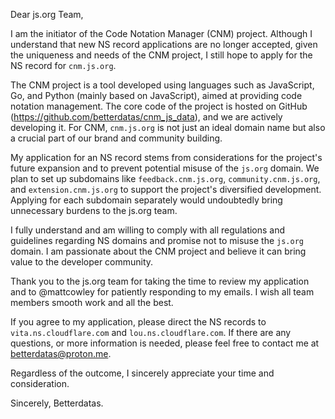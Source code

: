 Dear js.org Team,

I am the initiator of the Code Notation Manager (CNM) project. Although I understand that new NS record applications are no longer accepted, given the uniqueness and needs of the CNM project, I still hope to apply for the NS record for `cnm.js.org`.

The CNM project is a tool developed using languages such as JavaScript, Go, and Python (mainly based on JavaScript), aimed at providing code notation management. The core code of the project is hosted on GitHub (https://github.com/betterdatas/cnm_js_data), and we are actively developing it. For CNM, `cnm.js.org` is not just an ideal domain name but also a crucial part of our brand and community building.

My application for an NS record stems from considerations for the project's future expansion and to prevent potential misuse of the `js.org` domain. We plan to set up subdomains like `feedback.cnm.js.org`, `community.cnm.js.org`, and `extension.cnm.js.org` to support the project's diversified development. Applying for each subdomain separately would undoubtedly bring unnecessary burdens to the js.org team.

I fully understand and am willing to comply with all regulations and guidelines regarding NS domains and promise not to misuse the `js.org` domain. I am passionate about the CNM project and believe it can bring value to the developer community.

Thank you to the js.org team for taking the time to review my application and to @mattcowley for patiently responding to my emails. I wish all team members smooth work and all the best.

If you agree to my application, please direct the NS records to `vita.ns.cloudflare.com` and `lou.ns.cloudflare.com`. If there are any questions, or more information is needed, please feel free to contact me at betterdatas@proton.me.

Regardless of the outcome, I sincerely appreciate your time and consideration.

Sincerely,
Betterdatas.
